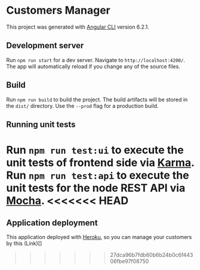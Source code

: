 # Customers Manager

This project was generated with [Angular CLI](https://github.com/angular/angular-cli) version 6.2.1.

## Development server

Run `npm run start` for a dev server. Navigate to `http://localhost:4200/`. The app will automatically reload if you change any of the source files.

## Build

Run `npm run build` to build the project. The build artifacts will be stored in the `dist/` directory. Use the `--prod` flag for a production build.

## Running unit tests

Run `npm run test:ui` to execute the unit tests of frontend side via [Karma](https://karma-runner.github.io).
Run `npm run test:api` to execute the unit tests for the node REST API via [Mocha](https://mochajs.org).
<<<<<<< HEAD
=======

## Application deployment

This application deployed with [Heroku](https://www.heroku.com), so you can manage your customers by this (Link)[] 

>>>>>>> 27dca96b7fdb60b6b24b0c6f44306fbe97f08750


